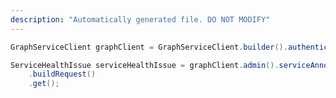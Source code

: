 ```yaml
---
description: "Automatically generated file. DO NOT MODIFY"
---
```

<!-- markdownlint-disable MD041 -->

```java
GraphServiceClient graphClient = GraphServiceClient.builder().authenticationProvider( authProvider ).buildClient();

ServiceHealthIssue serviceHealthIssue = graphClient.admin().serviceAnnouncement().issues("MO226784")
    .buildRequest()
    .get();
```
